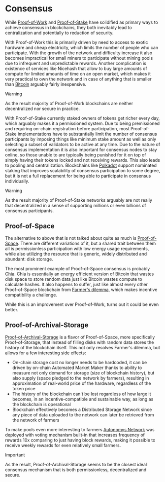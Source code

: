 # Consensus

While [Proof-of-Work] and [Proof-of-Stake] have solidified as primary ways to achieve consensus in blockchains, they
both
inevitably lead to centralization and potentially to reduction of security.

[Proof-of-Work]: https://wikipedia.org/wiki/Proof_of_work

[Proof-of-Stake]: https://wikipedia.org/wiki/Proof_of_stake

With Proof-of-Work this is primarily driven by need to access to exotic hardware and cheap electricity, which limits
the number of people who can participate. With the growth of the network and difficulty increase it also becomes
impractical for small miners to participate without mining pools due to infrequent and unpredictable rewards. Another
complication is existence of services like Nicehash that allow to buy large amounts of compute for limited amounts of
time on an open market, which makes it very practical to own the network and in case of anything that is smaller than
[Bitcoin] arguably fairly inexpensive.

[Bitcoin]: https://bitcoin.org

> [!WARNING]
> As the result majority of Proof-of-Work blockchains are neither decentralized nor secure in practice.

With Proof-of-Stake currently staked owners of tokens get richer every day, which arguably makes it a permissioned
system. Due to being premissioned and requiring on-chain registration before participation, most Proof-of-Stake
implementations have to substantially limit the number of consensus participants by imposing things like minimum stake
amount as well as only selecting a subset of validators to be active at any time. Due to the nature of consensus
implementation it is also important for consensus nodes to stay online, so those unable to are typically being punished
for it on top of simply having their tokens locked and not receiving rewards. This also leads to pooling and
centralization. Blockchains like [Polkadot] support nominated staking that improves scalability of consensus
participation
to some degree, but it is not a full replacement for being able to participate in consensus individually.

[Polkadot]: https://polkadot.com

> [!WARNING]
> As the result majority of Proof-of-Stake networks arguably are not really that decentralized in a sense of supporting
> millions or even billions of consensus participants.

## Proof-of-Space

The alternative to above that is not talked about quite as much is [Proof-of-Space]. There are different variations of
it, but a shared trait between them all is permissionless participation with low energy usage requirements, while also
utilizing the resource that is generic, widely distributed and abundant: disk storage.

[Proof-of-Space]: https://en.wikipedia.org/wiki/Proof_of_space

The most prominent example of Proof-of-Space consensus is probably [Chia]. Chia is essentially an energy efficient
version of Bitcoin that wastes disk space to store random data just like Bitcoin wastes compute to calculate hashes. It
also happens to suffer, just like almost every other Proof-of-Space blockchain from [Farmer's dilemma], which makes
incentive compatibility a challenge.

While this is an improvement over Proof-of-Work, turns out it could be even better.

[Chia]: https://www.chia.net/

[Farmer's dilemma]: https://academy.autonomys.xyz/subspace-protocol/advancing-blockchain

## Proof-of-Archival-Storage

[Proof-of-Archival-Storage] is a flavor of Proof-of-Space, more specifically Proof-of-Storage, that instead of filling
disks with random data stores the history of the blockchain itself. This not only resolves Farmer's dilemma, but allows
for a few interesting side effects:

[Proof-of-Archival-Storage]: https://academy.autonomys.xyz/subspace-protocol/consensus

* On-chain storage cost no longer needs to be hardcoded, it can be driven by on-chain Automated Market Maker thanks to
  ability to measure not only demand for storage (size of blockchain history), but also supply (space pledged to the
  network by farmers), resulting in approximation of real-world price of the hardware, regardless of the token price
* The history of the blockchain can't be lost regardless of how large it becomes, in an incentive-compatible and
  sustainable way, as long as the blockchain is operational
* Blockchain effectively becomes a Distributed Storage Network since any piece of data uploaded to the network can later
  be retrieved from the network of farmers

To make pools even more interesting to farmers [Autonomys Network] was deployed with voting mechanism built-in that
increases frequency of rewards 10x comparing to just having block rewards, making it possible to receive weekly rewards
for even relatively small farmers.

[Autonomys Network]: https://www.autonomys.xyz/

> [!IMPORTANT]
> As the result, Proof-of-Archival-Storage seems to be the closest ideal consensus mechanism that is both
> permissionless, decentralized and secure.
